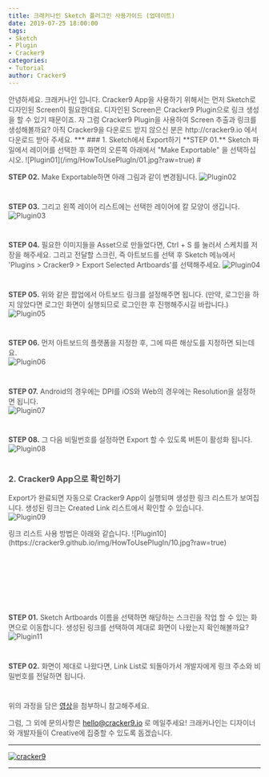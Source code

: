 ```yaml
---
title: 크래커나인 Sketch 플러그인 사용가이드 (업데이트)
date: 2019-07-25 18:00:00
tags: 
- Sketch
- Plugin
- Cracker9
categories:
- Tutorial
author: Cracker9
---
```

<span style="color:#4d4d4d">
안녕하세요. 크래커나인 입니다.
Cracker9 App을 사용하기 위해서는 먼저 Sketch로 디자인된 Screen이 필요한데요.
디자인된 Screen은 Cracker9 Plugin으로 링크 생성을 할 수 있기 때문이죠.
자 그럼 Cracker9 Plugin을 사용하여 Screen 추출과 링크를 생성해볼까요?
아직 Cracker9을 다운로드 받지 않으신 분은 http://cracker9.io 에서 다운로드 받아 주세요.
***
### 1. Sketch에서 Export하기
<span style="color:#4d4d4d">**STEP 01.** Sketch 파일에서 레이어를 선택한 후 화면의 오른쪽 아래에서 "Make Exportable" 을 선택하십시오.  
![Plugin01](/img/HowToUsePlugIn/01.jpg?raw=true)  
#  

<span style="color:#4d4d4d">**STEP 02.** Make Exportable하면 아래 그림과 같이 변경됩니다.
![Plugin02](https://cracker9.github.io/img/HowToUsePlugIn/02.jpg?raw=true)
#  

<span style="color:#4d4d4d">**STEP 03.** 그리고 왼쪽 레이어 리스트에는 선택한 레이어에 칼 모양이 생깁니다.  
![Plugin03](https://cracker9.github.io/img/HowToUsePlugIn/03.jpg?raw=true)
#  

<span style="color:#4d4d4d">**STEP 04.** 필요한 이미지들을 Asset으로 만들었다면, Ctrl + S 를 눌러서 스케치를 저장을 해주세요. 그리고 전달할 스크린, 즉 아트보드를 선택 후 Sketch 메뉴에서 'Plugins > Cracker9 > Export Selected Artboards'를 선택해주세요.
![Plugin04](https://cracker9.github.io/img/HowToUsePlugIn/04.jpg?raw=true)
#  

<span style="color:#4d4d4d">**STEP 05.** 위와 같은 팝업에서 아트보드 링크를 설정해주면 됩니다. (만약, 로그인을 하지 않았다면 로그인 화면이 실행되므로 로그인한 후 진행해주시길 바랍니다.)  
![Plugin05](https://cracker9.github.io/img/HowToUsePlugIn/05.jpg?raw=true)
#  

<span style="color:#4d4d4d">**STEP 06.** 먼저 아트보드의 플랫폼을 지정한 후, 그에 따른 해상도를 지정하면 되는데요.  
![Plugin06](https://cracker9.github.io/img/HowToUsePlugIn/06.jpg?raw=true)
#  

<span style="color:#4d4d4d">**STEP 07.** Android의 경우에는 DPI를 iOS와 Web의 경우에는 Resolution을 설정하면 됩니다.  
![Plugin07](https://cracker9.github.io/img/HowToUsePlugIn/07.gif?raw=true)
#  

<span style="color:#4d4d4d">**STEP 08.** 그 다음 비밀번호를 설정하면 Export 할 수 있도록 버튼이 활성화 됩니다.  
![Plugin08](https://cracker9.github.io/img/HowToUsePlugIn/08.gif?raw=true)
#  

### 2. Cracker9 App으로 확인하기
<span style="color:#4d4d4d">Export가 완료되면 자동으로 Cracker9 App이 실행되며 생성한 링크 리스트가 보여집니다. 생성된 링크는 Created Link 리스트에서 확인할 수 있습니다.  
![Plugin09](https://cracker9.github.io/img/HowToUsePlugIn/09.jpg?raw=true)

<div style="margin-bottom: 130px">
<span style="color:#4d4d4d">링크 리스트 사용 방법은 아래와 같습니다.  
![Plugin10](https://cracker9.github.io/img/HowToUsePlugIn/10.jpg?raw=true)  
</div>

<span style="color:#4d4d4d">**STEP 01.** Sketch Artboards 이름을 선택하면 해당하는 스크린을 작업 할 수 있는 화면으로 이동합니다. 생성된 링크를 선택하여 제대로 화면이 나왔는지 확인해볼까요?  
![Plugin11](https://cracker9.github.io/img/HowToUsePlugIn/11.jpg? raw=true)
#  

<span style="color:#4d4d4d">**STEP 02.** 화면이 제대로 나왔다면, Link List로 되돌아가서 개발자에게 링크 주소와 비밀번호를 전달하면 됩니다.
#  

<span style="color:#4d4d4d">위의 과정을 담은 [영상](https://youtu.be/IcGkcR7CvHI)을 첨부하니 참고해주세요.


<span style="color:#4d4d4d">그럼, 그 외에 문의사항은 [hello@cracker9.io](helloo@cracker9.io) 로 메일주세요!
크래커나인는 디자이너와 개발자들이 Creative에 집중할 수 있도록 돕겠습니다.


_____
 <a href="http://www.cracker9.io?utm_medium=cpc&utm_source=blog_origin&utm_campaign=0.11.x&utm_content=How_to_use_plugin" onclick="gtag('event', 'button click', {'event_category': 'Homepage','event_label': 'How to Use Plugin'});">![cracker9](/img/Logo/Cracker9_Symbollogo.png?raw=true)</a>
_____
